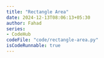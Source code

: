 ```yaml
---
title: "Rectangle Area"
date: 2024-12-13T08:06:13+05:30
author: Fahad
series:
- CodeHub
codeFile: "code/rectangle-area.py"
isCodeRunnable: true
---
```

